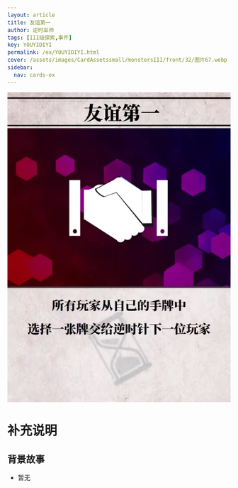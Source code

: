 ```yaml
---
layout: article
title: 友谊第一
author: 逆时巫师
tags: [III级探索,事件]
key: YOUYIDIYI
permalink: /ex/YOUYIDIYI.html
cover: /assets/images/CardAssetssmall/monstersIII/front/32/图片67.webp
sidebar:
  nav: cards-ex
---
```

![](/assets/images/CardAssets/monstersIII/front/32/图片67.webp)

# 补充说明



## 背景故事
* 暂无